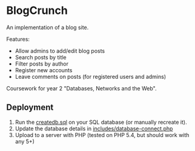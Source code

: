 # BlogCrunch

An implementation of a blog site. 

Features:
* Allow admins to add/edit blog posts
* Search posts by title
* Filter posts by author
* Register new accounts
* Leave comments on posts (for registered users and admins)

Coursework for year 2 "Databases, Networks and the Web".

## Deployment
1. Run the [createdb.sql](createdb.sql) on your SQL database (or manually recreate it).
2. Update the database details in [includes/database-connect.php](includes/database-connect.php)
3. Upload to a server with PHP (tested on PHP 5.4, but should work with any 5+)

